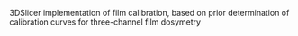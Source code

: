 3DSlicer implementation of film calibration, based on prior determination of calibration curves for three-channel film dosymetry
